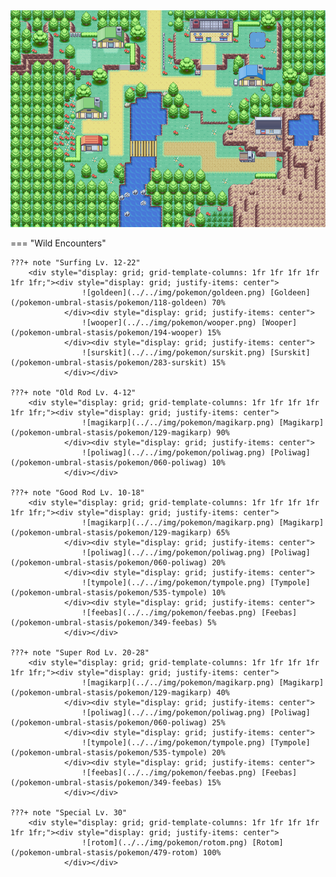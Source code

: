 <img src="../../img/routes/Vinview Town.png" alt="Vinview Town"/>

=== "Wild Encounters"


	???+ note "Surfing Lv. 12-22"
		<div style="display: grid; grid-template-columns: 1fr 1fr 1fr 1fr 1fr 1fr;"><div style="display: grid; justify-items: center">
                    ![goldeen](../../img/pokemon/goldeen.png) [Goldeen](/pokemon-umbral-stasis/pokemon/118-goldeen) 70%
                </div><div style="display: grid; justify-items: center">
                    ![wooper](../../img/pokemon/wooper.png) [Wooper](/pokemon-umbral-stasis/pokemon/194-wooper) 15%
                </div><div style="display: grid; justify-items: center">
                    ![surskit](../../img/pokemon/surskit.png) [Surskit](/pokemon-umbral-stasis/pokemon/283-surskit) 15%
                </div></div>

	???+ note "Old Rod Lv. 4-12"
		<div style="display: grid; grid-template-columns: 1fr 1fr 1fr 1fr 1fr 1fr;"><div style="display: grid; justify-items: center">
                    ![magikarp](../../img/pokemon/magikarp.png) [Magikarp](/pokemon-umbral-stasis/pokemon/129-magikarp) 90%
                </div><div style="display: grid; justify-items: center">
                    ![poliwag](../../img/pokemon/poliwag.png) [Poliwag](/pokemon-umbral-stasis/pokemon/060-poliwag) 10%
                </div></div>

	???+ note "Good Rod Lv. 10-18"
		<div style="display: grid; grid-template-columns: 1fr 1fr 1fr 1fr 1fr 1fr;"><div style="display: grid; justify-items: center">
                    ![magikarp](../../img/pokemon/magikarp.png) [Magikarp](/pokemon-umbral-stasis/pokemon/129-magikarp) 65%
                </div><div style="display: grid; justify-items: center">
                    ![poliwag](../../img/pokemon/poliwag.png) [Poliwag](/pokemon-umbral-stasis/pokemon/060-poliwag) 20%
                </div><div style="display: grid; justify-items: center">
                    ![tympole](../../img/pokemon/tympole.png) [Tympole](/pokemon-umbral-stasis/pokemon/535-tympole) 10%
                </div><div style="display: grid; justify-items: center">
                    ![feebas](../../img/pokemon/feebas.png) [Feebas](/pokemon-umbral-stasis/pokemon/349-feebas) 5%
                </div></div>

	???+ note "Super Rod Lv. 20-28"
		<div style="display: grid; grid-template-columns: 1fr 1fr 1fr 1fr 1fr 1fr;"><div style="display: grid; justify-items: center">
                    ![magikarp](../../img/pokemon/magikarp.png) [Magikarp](/pokemon-umbral-stasis/pokemon/129-magikarp) 40%
                </div><div style="display: grid; justify-items: center">
                    ![poliwag](../../img/pokemon/poliwag.png) [Poliwag](/pokemon-umbral-stasis/pokemon/060-poliwag) 25%
                </div><div style="display: grid; justify-items: center">
                    ![tympole](../../img/pokemon/tympole.png) [Tympole](/pokemon-umbral-stasis/pokemon/535-tympole) 20%
                </div><div style="display: grid; justify-items: center">
                    ![feebas](../../img/pokemon/feebas.png) [Feebas](/pokemon-umbral-stasis/pokemon/349-feebas) 15%
                </div></div>

	???+ note "Special Lv. 30"
		<div style="display: grid; grid-template-columns: 1fr 1fr 1fr 1fr 1fr 1fr;"><div style="display: grid; justify-items: center">
                    ![rotom](../../img/pokemon/rotom.png) [Rotom](/pokemon-umbral-stasis/pokemon/479-rotom) 100%
                </div></div>



